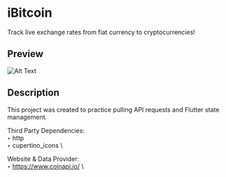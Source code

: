 # iBitcoin

Track live exchange rates from fiat currency to cryptocurrencies!

## Preview
![Alt Text](https://i.imgur.com/sMqVgfs.gif)

## Description

This project was created to practice pulling API requests and Flutter state management.

Third Party Dependencies:\
‣ http \
‣ cupertino_icons \

Website & Data Provider:\
‣ https://www.coinapi.io/ \
